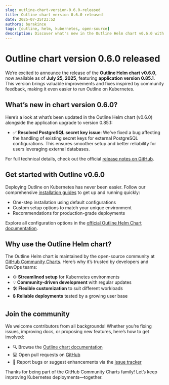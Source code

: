 ```yaml
---
slug: outline-chart-version-0.6.0-released
title: Outline chart version 0.6.0 released
date: 2025-07-25T23:52
authors: burakince
tags: [outline, helm, kubernetes, open-source]
description: Discover what's new in the Outline Helm chart v0.6.0 with app version 0.85.1, including improved PostgreSQL support and key community updates.
---
```


# Outline chart version 0.6.0 released

We’re excited to announce the release of the **Outline Helm chart v0.6.0**, now available as of **July 25, 2025**, featuring **application version 0.85.1**. This version brings valuable improvements and fixes inspired by community feedback, making it even easier to run Outline on Kubernetes.

<!-- truncate -->

## What’s new in chart version 0.6.0?

Here’s a look at what’s been updated in the Outline Helm chart (v0.6.0) alongside the application upgrade to version 0.85.1:

- ✅ **Resolved PostgreSQL secret key issue**: We've fixed a bug affecting the handling of existing secret keys for external PostgreSQL configurations. This ensures smoother setup and better reliability for users leveraging external databases.

For full technical details, check out the official [release notes on GitHub](https://github.com/community-charts/helm-charts/releases/tag/outline-0.6.0).

## Get started with Outline v0.6.0

Deploying Outline on Kubernetes has never been easier. Follow our comprehensive [installation guides](https://community-charts.github.io/docs/category/outline) to get up and running quickly:

- One-step installation using default configurations
- Custom setup options to match your unique environment
- Recommendations for production-grade deployments

Explore all configuration options in the [official Outline Helm Chart documentation](https://community-charts.github.io/docs/category/outline).

## Why use the Outline Helm chart?

The Outline Helm chart is maintained by the open-source community at [GitHub Community Charts](https://github.com/community-charts/helm-charts). Here’s why it’s trusted by developers and DevOps teams:

- ⚙️ **Streamlined setup** for Kubernetes environments  
- 💡 **Community-driven development** with regular updates  
- 🛠 **Flexible customization** to suit different workloads  
- 🔒 **Reliable deployments** tested by a growing user base  

## Join the community

We welcome contributors from all backgrounds! Whether you’re fixing issues, improving docs, or proposing new features, here’s how to get involved:

- 🔍 Browse the [Outline chart documentation](https://community-charts.github.io/docs/category/outline)
- 💻 Open pull requests on [GitHub](https://github.com/community-charts/helm-charts)
- 🐞 Report bugs or suggest enhancements via the [issue tracker](https://github.com/community-charts/helm-charts/issues)

Thanks for being part of the GitHub Community Charts family! Let’s keep improving Kubernetes deployments—together.